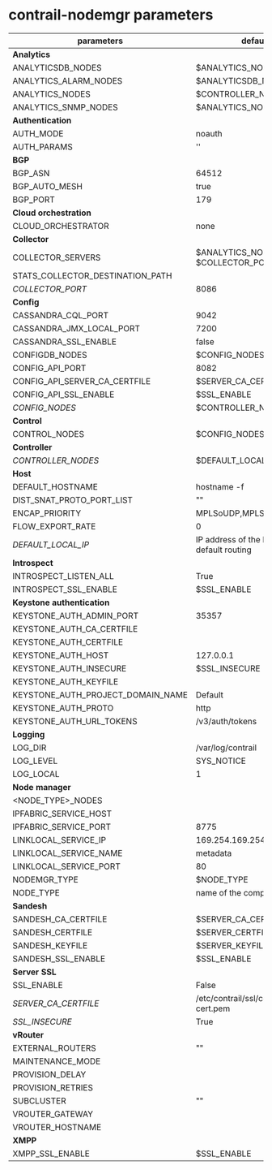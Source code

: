 # contrail-nodemgr parameters

| parameters                        | default                                        |
| --------------------------------- | ---------------------------------------------- |
| **Analytics**                     |                                                |
| ANALYTICSDB_NODES                 | $ANALYTICS_NODES                               |
| ANALYTICS_ALARM_NODES             | $ANALYTICSDB_NODES                             |
| ANALYTICS_NODES                   | $CONTROLLER_NODES                              |
| ANALYTICS_SNMP_NODES              | $ANALYTICS_NODES                               |
| **Authentication**                |                                                |
| AUTH_MODE                         | noauth                                         |
| AUTH_PARAMS                       | ''                                             |
| **BGP**                           |                                                |
| BGP_ASN                           | 64512                                          |
| BGP_AUTO_MESH                     | true                                           |
| BGP_PORT                          | 179                                            |
| **Cloud orchestration**           |                                                |
| CLOUD_ORCHESTRATOR                | none                                           |
| **Collector**                     |                                                |
| COLLECTOR_SERVERS                 | $ANALYTICS_NODES with $COLLECTOR_PORT          |
| STATS_COLLECTOR_DESTINATION_PATH  |                                                |
| *COLLECTOR_PORT*                  | 8086                                           |
| **Config**                        |                                                |
| CASSANDRA_CQL_PORT                | 9042                                           |
| CASSANDRA_JMX_LOCAL_PORT          | 7200                                           |
| CASSANDRA_SSL_ENABLE              | false                                          |
| CONFIGDB_NODES                    | $CONFIG_NODES                                  |
| CONFIG_API_PORT                   | 8082                                           |
| CONFIG_API_SERVER_CA_CERTFILE     | $SERVER_CA_CERTFILE                            |
| CONFIG_API_SSL_ENABLE             | $SSL_ENABLE                                    |
| *CONFIG_NODES*                    | $CONTROLLER_NODES                              |
| **Control**                       |                                                |
| CONTROL_NODES                     | $CONFIG_NODES                                  |
| **Controller**                    |                                                |
| *CONTROLLER_NODES*                | $DEFAULT_LOCAL_IP                              |
| **Host**                          |                                                |
| DEFAULT_HOSTNAME                  | hostname -f                                    |
| DIST_SNAT_PROTO_PORT_LIST         | ""                                             |
| ENCAP_PRIORITY                    | MPLSoUDP,MPLSoGRE,VXLAN                        |
| FLOW_EXPORT_RATE                  | 0                                              |
| *DEFAULT_LOCAL_IP*                | IP address of the NIC performs default routing |
| **Introspect**                    |                                                |
| INTROSPECT_LISTEN_ALL             | True                                           |
| INTROSPECT_SSL_ENABLE             | $SSL_ENABLE                                    |
| **Keystone authentication**       |                                                |
| KEYSTONE_AUTH_ADMIN_PORT          | 35357                                          |
| KEYSTONE_AUTH_CA_CERTFILE         |                                                |
| KEYSTONE_AUTH_CERTFILE            |                                                |
| KEYSTONE_AUTH_HOST                | 127.0.0.1                                      |
| KEYSTONE_AUTH_INSECURE            | $SSL_INSECURE                                  |
| KEYSTONE_AUTH_KEYFILE             |                                                |
| KEYSTONE_AUTH_PROJECT_DOMAIN_NAME | Default                                        |
| KEYSTONE_AUTH_PROTO               | http                                           |
| KEYSTONE_AUTH_URL_TOKENS          | /v3/auth/tokens                                |
| **Logging**                       |                                                |
| LOG_DIR                           | /var/log/contrail                              |
| LOG_LEVEL                         | SYS_NOTICE                                     |
| LOG_LOCAL                         | 1                                              |
| **Node manager**                  |                                                |
| <NODE_TYPE>_NODES                 |                                                |
| IPFABRIC_SERVICE_HOST             |                                                |
| IPFABRIC_SERVICE_PORT             | 8775                                           |
| LINKLOCAL_SERVICE_IP              | 169.254.169.254                                |
| LINKLOCAL_SERVICE_NAME            | metadata                                       |
| LINKLOCAL_SERVICE_PORT            | 80                                             |
| NODEMGR_TYPE                      | $NODE_TYPE                                     |
| NODE_TYPE                         | name of the component                          |
| **Sandesh**                       |                                                |
| SANDESH_CA_CERTFILE               | $SERVER_CA_CERTFILE                            |
| SANDESH_CERTFILE                  | $SERVER_CERTFILE                               |
| SANDESH_KEYFILE                   | $SERVER_KEYFILE                                |
| SANDESH_SSL_ENABLE                | $SSL_ENABLE                                    |
| **Server SSL**                    |                                                |
| SSL_ENABLE                        | False                                          |
| *SERVER_CA_CERTFILE*              | /etc/contrail/ssl/certs/ca-cert.pem            |
| *SSL_INSECURE*                    | True                                           |
| **vRouter**                       |                                                |
| EXTERNAL_ROUTERS                  | ""                                             |
| MAINTENANCE_MODE                  |                                                |
| PROVISION_DELAY                   |                                                |
| PROVISION_RETRIES                 |                                                |
| SUBCLUSTER                        | ""                                             |
| VROUTER_GATEWAY                   |                                                |
| VROUTER_HOSTNAME                  |                                                |
| **XMPP**                          |                                                |
| XMPP_SSL_ENABLE                   | $SSL_ENABLE                                    |

